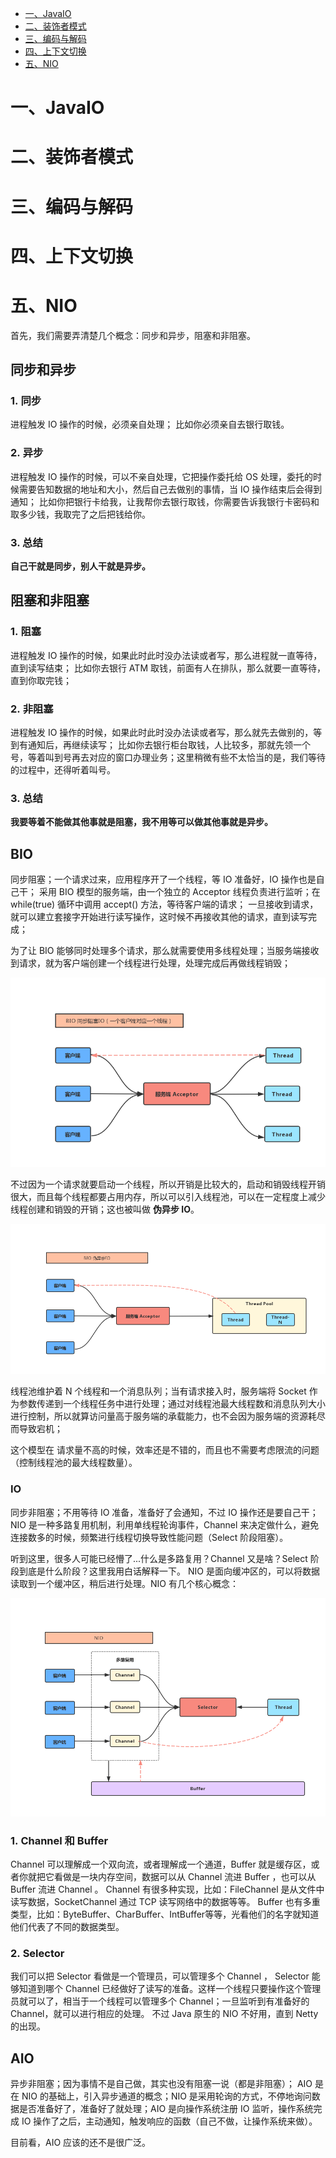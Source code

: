 <!-- TOC -->
- [一、JavaIO](#一JavaIO)
- [二、装饰者模式](#二装饰者模式)
- [三、编码与解码](#三编码与解码)
- [四、上下文切换](#四上下文切换)
- [五、NIO](#五NIO)
<!-- TOC -->


# 一、JavaIO

# 二、装饰者模式

# 三、编码与解码

# 四、上下文切换

# 五、NIO

首先，我们需要弄清楚几个概念：同步和异步，阻塞和非阻塞。

## 同步和异步

### 1. 同步 

进程触发 IO 操作的时候，必须亲自处理；
比如你必须亲自去银行取钱。

### 2. 异步

进程触发 IO 操作的时候，可以不亲自处理，它把操作委托给 OS 处理，委托的时候需要告知数据的地址和大小，然后自己去做别的事情，当 IO 操作结束后会得到通知；
比如你把银行卡给我，让我帮你去银行取钱，你需要告诉我银行卡密码和取多少钱，我取完了之后把钱给你。

### 3. 总结

**自己干就是同步，别人干就是异步。**

## 阻塞和非阻塞

### 1. 阻塞

进程触发 IO 操作的时候，如果此时此时没办法读或者写，那么进程就一直等待，直到读写结束；
比如你去银行 ATM 取钱，前面有人在排队，那么就要一直等待，直到你取完钱；

### 2. 非阻塞

进程触发 IO 操作的时候，如果此时此时没办法读或者写，那么就先去做别的，等到有通知后，再继续读写；
比如你去银行柜台取钱，人比较多，那就先领一个号，等着叫到号再去对应的窗口办理业务；这里稍微有些不太恰当的是，我们等待的过程中，还得听着叫号。

### 3. 总结

**我要等着不能做其他事就是阻塞，我不用等可以做其他事就是异步。**

## BIO

同步阻塞；一个请求过来，应用程序开了一个线程，等 IO 准备好，IO 操作也是自己干；
采用 BIO 模型的服务端，由一个独立的 Acceptor 线程负责进行监听；在 while(true) 循环中调用 accept() 方法，等待客户端的请求；
一旦接收到请求，就可以建立套接字开始进行读写操作，这时候不再接收其他的请求，直到读写完成；

为了让 BIO 能够同时处理多个请求，那么就需要使用多线程处理；当服务端接收到请求，就为客户端创建一个线程进行处理，处理完成后再做线程销毁；

![BIO 同步阻塞](https://github.com/CodeDaShu/JavaNotes/blob/master/img/NIO/BIO.jpg)

不过因为一个请求就要启动一个线程，所以开销是比较大的，启动和销毁线程开销很大，而且每个线程都要占用内存，所以可以引入线程池，可以在一定程度上减少线程创建和销毁的开销；这也被叫做 **伪异步 IO**。

![伪异步 IO](https://github.com/CodeDaShu/JavaNotes/blob/master/img/NIO/BIO-pseudo-asynchronous.jpg)

线程池维护着 N 个线程和一个消息队列；当有请求接入时，服务端将 Socket 作为参数传递到一个线程任务中进行处理；通过对线程池最大线程数和消息队列大小进行控制，所以就算访问量高于服务端的承载能力，也不会因为服务端的资源耗尽而导致宕机；

这个模型在 请求量不高的时候，效率还是不错的，而且也不需要考虑限流的问题（控制线程池的最大线程数量）。

### IO

同步非阻塞；不用等待 IO 准备，准备好了会通知，不过 IO 操作还是要自己干；NIO 是一种多路复用机制，利用单线程轮询事件，Channel 来决定做什么，避免连接数多的时候，频繁进行线程切换导致性能问题（Select 阶段阻塞）。

听到这里，很多人可能已经懵了...什么是多路复用？Channel 又是啥？Select 阶段到底是什么阶段？这里我用白话解释一下。
NIO 是面向缓冲区的，可以将数据读取到一个缓冲区，稍后进行处理。NIO 有几个核心概念：

![NIO](https://github.com/CodeDaShu/JavaNotes/blob/master/img/NIO/NIO.jpg)

### 1. Channel 和 Buffer 

Channel 可以理解成一个双向流，或者理解成一个通道，Buffer 就是缓存区，或者你就把它看做是一块内存空间，数据可以从 Channel 流进 Buffer ，也可以从 Buffer 流进 Channel 。
Channel 有很多种实现，比如：FileChannel 是从文件中读写数据，SocketChannel 通过 TCP 读写网络中的数据等等。
Buffer 也有多重类型，比如：ByteBuffer、CharBuffer、IntBuffer等等，光看他们的名字就知道他们代表了不同的数据类型。

### 2. Selector

我们可以把 Selector 看做是一个管理员，可以管理多个 Channel ， Selector 能够知道到哪个 Channel 已经做好了读写的准备。这样一个线程只要操作这个管理员就可以了，相当于一个线程可以管理多个 Channel；一旦监听到有准备好的 Channel，就可以进行相应的处理。
不过 Java 原生的 NIO 不好用，直到 Netty 的出现。

## AIO

异步非阻塞；因为事情不是自己做，其实也没有阻塞一说（都是非阻塞）；
AIO 是在 NIO 的基础上，引入异步通道的概念；NIO 是采用轮询的方式，不停地询问数据是否准备好了，准备好了就处理；AIO 是向操作系统注册 IO 监听，操作系统完成 IO 操作了之后，主动通知，触发响应的函数（自己不做，让操作系统来做）。

目前看，AIO 应该的还不是很广泛。

